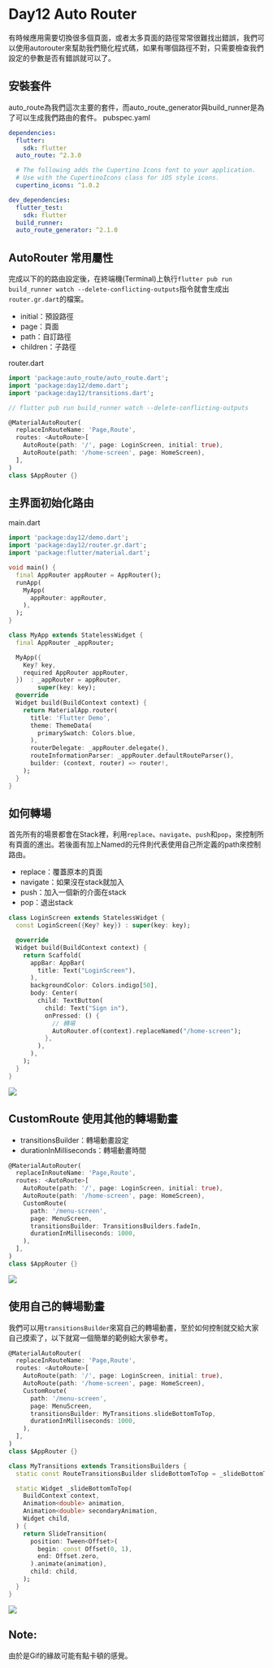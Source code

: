 # Day12 Auto Router
有時候應用需要切換很多個頁面，或者太多頁面的路徑常常很難找出錯誤，我們可以使用autorouter來幫助我們簡化程式碼，如果有哪個路徑不對，只需要檢查我們設定的參數是否有錯誤就可以了。

## 安裝套件
auto_route為我們這次主要的套件，而auto_route_generator與build_runner是為了可以生成我們路由的套件。
pubspec.yaml
```yaml
dependencies:
  flutter:
    sdk: flutter
  auto_route: ^2.3.0

  # The following adds the Cupertino Icons font to your application.
  # Use with the CupertinoIcons class for iOS style icons.
  cupertino_icons: ^1.0.2

dev_dependencies:
  flutter_test:
    sdk: flutter
  build_runner:
  auto_route_generator: ^2.1.0
```

## AutoRouter 常用屬性
完成以下的的路由設定後，在終端機(Terminal)上執行`flutter pub run build_runner watch --delete-conflicting-outputs`指令就會生成出`router.gr.dart`的檔案。

- initial：預設路徑
- page：頁面
- path：自訂路徑
- children：子路徑

router.dart
```dart
import 'package:auto_route/auto_route.dart';
import 'package:day12/demo.dart';
import 'package:day12/transitions.dart';

// flutter pub run build_runner watch --delete-conflicting-outputs

@MaterialAutoRouter(
  replaceInRouteName: 'Page,Route',
  routes: <AutoRoute>[
    AutoRoute(path: '/', page: LoginScreen, initial: true),
    AutoRoute(path: '/home-screen', page: HomeScreen),
  ],
)
class $AppRouter {}

```
## 主界面初始化路由
main.dart
```dart
import 'package:day12/demo.dart';
import 'package:day12/router.gr.dart';
import 'package:flutter/material.dart';

void main() {
  final AppRouter appRouter = AppRouter();
  runApp(
    MyApp(
      appRouter: appRouter,
    ),
  );
}

class MyApp extends StatelessWidget {
  final AppRouter _appRouter;

  MyApp({
    Key? key,
    required AppRouter appRouter,
  })  : _appRouter = appRouter,
        super(key: key);
  @override
  Widget build(BuildContext context) {
    return MaterialApp.router(
      title: 'Flutter Demo',
      theme: ThemeData(
        primarySwatch: Colors.blue,
      ),
      routerDelegate: _appRouter.delegate(),
      routeInformationParser: _appRouter.defaultRouteParser(),
      builder: (context, router) => router!,
    );
  }
}
```
## 如何轉場
首先所有的場景都會在Stack裡，利用`replace`、`navigate`、`push`和`pop`，來控制所有頁面的進出。若後面有加上Named的元件則代表使用自己所定義的path來控制路由。
- replace：覆蓋原本的頁面
- navigate：如果沒在stack就加入
- push：加入一個新的介面在stack
- pop：退出stack


```dart
class LoginScreen extends StatelessWidget {
  const LoginScreen({Key? key}) : super(key: key);

  @override
  Widget build(BuildContext context) {
    return Scaffold(
      appBar: AppBar(
        title: Text("LoginScreen"),
      ),
      backgroundColor: Colors.indigo[50],
      body: Center(
        child: TextButton(
          child: Text("Sign in"),
          onPressed: () {
            // 轉場
            AutoRouter.of(context).replaceNamed("/home-screen");
          },
        ),
      ),
    );
  }
}
```
![](https://i.imgur.com/vxfvUyN.gif)

## CustomRoute 使用其他的轉場動畫
- transitionsBuilder：轉場動畫設定
- durationInMilliseconds：轉場動畫時間

```dart
@MaterialAutoRouter(
  replaceInRouteName: 'Page,Route',
  routes: <AutoRoute>[
    AutoRoute(path: '/', page: LoginScreen, initial: true),
    AutoRoute(path: '/home-screen', page: HomeScreen),
    CustomRoute(
      path: '/menu-screen',
      page: MenuScreen,
      transitionsBuilder: TransitionsBuilders.fadeIn,
      durationInMilliseconds: 1000,
    ),
  ],
)
class $AppRouter {}
```
![](https://i.imgur.com/VUEcNnv.gif)

## 使用自己的轉場動畫
我們可以用`transitionsBuilder`來寫自己的轉場動畫，至於如何控制就交給大家自己摸索了，以下就寫一個簡單的範例給大家參考。
```dart
@MaterialAutoRouter(
  replaceInRouteName: 'Page,Route',
  routes: <AutoRoute>[
    AutoRoute(path: '/', page: LoginScreen, initial: true),
    AutoRoute(path: '/home-screen', page: HomeScreen),
    CustomRoute(
      path: '/menu-screen',
      page: MenuScreen,
      transitionsBuilder: MyTransitions.slideBottomToTop,
      durationInMilliseconds: 1000,
    ),
  ],
)
class $AppRouter {}
```

```dart
class MyTransitions extends TransitionsBuilders {
  static const RouteTransitionsBuilder slideBottomToTop = _slideBottomToTop;

  static Widget _slideBottomToTop(
    BuildContext context,
    Animation<double> animation,
    Animation<double> secondaryAnimation,
    Widget child,
  ) {
    return SlideTransition(
      position: Tween<Offset>(
        begin: const Offset(0, 1),
        end: Offset.zero,
      ).animate(animation),
      child: child,
    );
  }
}

```

![](https://i.imgur.com/Rz1I1US.gif)

## Note:
由於是Gif的緣故可能有點卡頓的感覺。